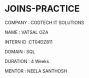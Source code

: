 # JOINS-PRACTICE

COMPANY : CODTECH IT SOLUTIONS

NAME : VATSAL OZA

INTERN ID :CT04DZ811

DOMAIN : SQL

DURATION : 4 Weeks

MENTOR : NEELA SANTHOSH
